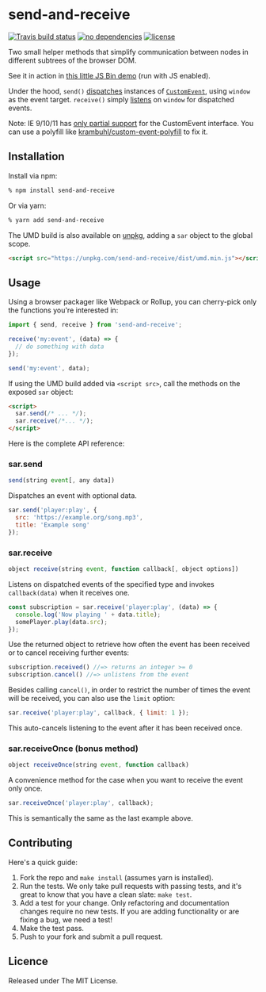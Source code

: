 # send-and-receive

[![Travis build status](https://img.shields.io/travis/martinandert/send-and-receive/master.svg)](https://travis-ci.org/martinandert/send-and-receive)
[![no dependencies](https://img.shields.io/badge/dependencies-none-brightgreen.svg)](https://npmjs.com/package/send-and-receive)
[![license](https://img.shields.io/github/license/martinandert/send-and-receive.svg)](https://github.com/martinandert/send-and-receive/blob/master/LICENSE.txt)

Two small helper methods that simplify communication between nodes in different subtrees of the browser DOM.

See it in action in [this little JS Bin demo](https://jsbin.com/yohuzevadi/1/edit?js,output) (run with JS enabled).

Under the hood, `send()` [dispatches](https://developer.mozilla.org/en-US/docs/Web/API/EventTarget/dispatchEvent)
instances of [`CustomEvent`](https://developer.mozilla.org/en-US/docs/Web/API/CustomEvent), using `window` as
the event target. `receive()` simply [listens](https://developer.mozilla.org/en-US/docs/Web/API/EventTarget/addEventListener) on
`window` for dispatched events.

Note: IE 9/10/11 has [only partial support](http://caniuse.com/#search=CustomEvent) for the
CustomEvent interface. You can use a polyfill like [krambuhl/custom-event-polyfill](https://github.com/krambuhl/custom-event-polyfill) to fix it.


## Installation

Install via npm:

```bash
% npm install send-and-receive
```

Or via yarn:

```bash
% yarn add send-and-receive
```

The UMD build is also available on [unpkg](https://unpkg.com/), adding a `sar` object to the global scope.

```html
<script src="https://unpkg.com/send-and-receive/dist/umd.min.js"></script>
```


## Usage

Using a browser packager like Webpack or Rollup, you can cherry-pick only the functions you're interested in:

```js
import { send, receive } from 'send-and-receive';

receive('my:event', (data) => {
  // do something with data
});

send('my:event', data);
```

If using the UMD build added via `<script src>`, call the methods on the exposed `sar` object:

```html
<script>
  sar.send(/* ... */);
  sar.receive(/*... */);
</script>
```

Here is the complete API reference:


### sar.send

```js
send(string event[, any data])
```

Dispatches an event with optional data.

```js
sar.send('player:play', {
  src: 'https://example.org/song.mp3',
  title: 'Example song'
});
```


### sar.receive

```js
object receive(string event, function callback[, object options])
```

Listens on dispatched events of the specified type and invokes `callback(data)` when it receives one.

```js
const subscription = sar.receive('player:play', (data) => {
  console.log('Now playing ' + data.title);
  somePlayer.play(data.src);
});
```

Use the returned object to retrieve how often the event has been received or to cancel receiving further events:

```js
subscription.received() //=> returns an integer >= 0
subscription.cancel() //=> unlistens from the event
```

Besides calling `cancel()`, in order to restrict the number of times the event will be received, you can also use the `limit` option:

```js
sar.receive('player:play', callback, { limit: 1 });
```

This auto-cancels listening to the event after it has been received once.


### sar.receiveOnce (bonus method)

```js
object receiveOnce(string event, function callback)
```

A convenience method for the case when you want to receive the event only once.

```js
sar.receiveOnce('player:play', callback);
```

This is semantically the same as the last example above.


## Contributing

Here's a quick guide:

1. Fork the repo and `make install` (assumes yarn is installed).
2. Run the tests. We only take pull requests with passing tests, and it's great to know that you have a clean slate: `make test`.
3. Add a test for your change. Only refactoring and documentation changes require no new tests. If you are adding functionality or are fixing a bug, we need a test!
4. Make the test pass.
5. Push to your fork and submit a pull request.


## Licence

Released under The MIT License.
